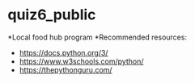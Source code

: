 # quiz6_public
*Local food hub program
*Recommended resources:
  - https://docs.python.org/3/
  - https://www.w3schools.com/python/
  - https://thepythonguru.com/

